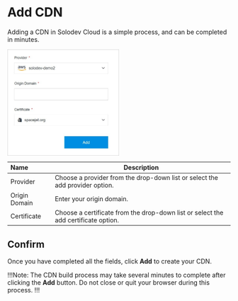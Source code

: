 # Add CDN

Adding a CDN in Solodev Cloud is a simple process, and can be completed in minutes.

<img src="../../../images/addcdn.jpg" alt="addcdn" style="width: 50%; display: block"></a>

**Name** | **Description** 
:--- | ---
Provider | Choose a provider from the drop-down list or select the add provider option.
Origin Domain | Enter your origin domain.
Certificate | Choose a certificate from the drop-down list or select the add certificate option.

## Confirm

Once you have completed all the fields, click **Add** to create your CDN.

!!!Note:
The CDN build process may take several minutes to complete after clicking the **Add** button. Do not close or quit your browser during this process.
!!!









